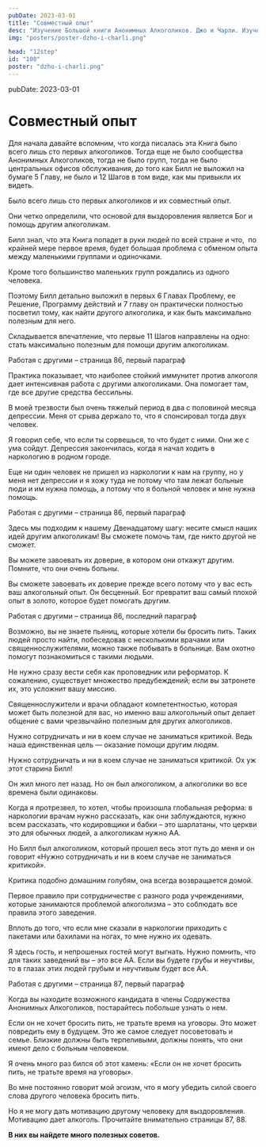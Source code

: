 ```yaml
---
pubDate: 2023-03-01
title: "Cовместный опыт"
desc: "Изучение Большой книги Анонимных Алкоголиков. Джо и Чарли. Изучение БК. (099)"
img: "posters/poster-dzho-i-charli.png"

head: "12step"
id: "100"
poster: "dzho-i-charli.png"
---
```


pubDate: 2023-03-01

# Cовместный опыт

Для начала давайте вспомним, что когда писалась эта Книга было всего лишь сто первых алкоголиков. Тогда еще не было сообщества Анонимных Алкоголиков, тогда не было групп, тогда не было центральных офисов обслуживания, до того как Билл не выложил на бумаге 5 Главу, не было и 12 Шагов в том виде, как мы привыкли их видеть.

Было всего лишь сто первых алкоголиков и их совместный опыт.

Они четко определили, что основой для выздоровления является Бог и помощь другим алкоголикам.

Билл знал, что эта Книга попадет в руки людей по всей стране и что,  по крайней мере первое время, будет большая проблема с обменом опыта между маленькими группами и одиночками.

Кроме того большинство маленьких групп рождались из одного человека.

Поэтому Билл детально выложил в первых 6 Главах Проблему, ее Решение, Программу действий и 7 главу он практически полностью посветил тому, как найти другого алкоголика, и как быть максимально полезным для него.

Складывается впечатление, что первые 11 Шагов направлены на одно: стать максимально полезным для помощи другим алкоголикам.

Работая с другими – страница 86, первый параграф

Практика показывает, что наиболее стойкий иммунитет против алкоголя дает интенсивная работа с другими алкоголиками. Она помогает там, где все другие средства бессильны.

В моей трезвости был очень тяжелый период в два с половиной месяца депрессии. Меня от срыва держало то, что я спонсировал тогда двух человек.

Я говорил себе, что если ты сорвешься, то что будет с ними. Они же с ума сойдут. Депрессия закончилась, когда я начал ходить в наркологию в родном городе.

Еще ни один человек не пришел из наркологии к нам на группу, но у меня нет депрессии и я хожу туда не потому что там лежат больные люди и им нужна помощь, а потому что я больной человек и мне нужна помощь.

Работая с другими – страница 86, первый параграф

Здесь мы подходим к нашему Двенадцатому шагу: несите смысл наших идей другим алкоголикам! Вы сможете помочь там, где никто другой не сможет.

Вы можете завоевать их доверие, в котором они откажут другим. Помните, что они очень больны.

Вы сможете завоевать их доверие прежде всего потому что у вас есть ваш алкогольный опыт. Он бесценный. Бог превратит ваш самый плохой опыт в золото, которое будет помогать другим.

Работая с другими – страница 86, последний параграф

Возможно, вы не знаете пьяниц, которые хотели бы бросить пить. Таких людей просто найти, побеседовав с несколькими врачами или священнослужителями, можно также побывать в больнице. Вам охотно помогут познакомиться с такими людьми.

Не нужно сразу вести себя как проповедник или реформатор. К сожалению, существует множество предубеждений; если вы затронете их, это усложнит вашу миссию.

Священнослужители и врачи обладают компетентностью, которая может быть полезной для вас, но именно ваш алкогольный опыт делает общение с вами чрезвычайно полезным для других алкоголиков.

Нужно сотрудничать и ни в коем случае не заниматься критикой. Ведь наша единственная цель — оказание помощи другим людям.

Нужно сотрудничать и ни в коем случае не заниматься критикой. Ох уж этот старина Билл!

Он жил много лет назад. Но он был алкоголиком, а алкоголики во все времена были одинаковы.

Когда я протрезвел, то хотел, чтобы произошла глобальная реформа: в наркологии врачам нужно рассказать, как они заблуждаются, нужно всем рассказать, что кодировщики и бабки – это шарлатаны, что церкви это для обычных людей, а алкоголикам нужно АА.

Но Билл был алкоголиком, который прошел весь этот путь до меня и он говорит «Нужно сотрудничать и ни в коем случае не заниматься критикой».

Критика подобно домашним голубям, она всегда возвращается домой.

Первое правило при сотрудничестве с разного рода учреждениями, которые занимаются проблемой алкоголизма – это соблюдать все правила этого заведения.

Вплоть до того, что если мне сказали в наркологии приходить с пакетами или бахилами на ногах, то мне нужно их одевать.

Я здесь гость, и непрошеных гостей могут выгнать. Нужно помнить, что для таких заведений вы – это все АА. Если вы будете грубы и неучтивы, то в глазах этих людей грубым и неучтивым будет все АА.

Работая с другими – страница 87, первый параграф

Когда вы находите возможного кандидата в члены Содружества Анонимных Алкоголиков, постарайтесь побольше узнать о нем.

Если он не хочет бросить пить, не тратьте время на уговоры. Это может повредить ему в будущем. Это же самое следует посоветовать и семье. Близкие должны быть терпеливыми, должны понять, что они имеют дело с больным человеком.

Я очень много раз бился об этот камень: «Если он не хочет бросить пить, не тратьте время на уговоры».

Во мне постоянно говорит мой эгоизм, что я могу убедить силой своего слова другого человека бросить пить.

Но я не могу дать мотивацию другому человеку для выздоровления. Мотивацию дает алкоголь.
Прочитайте внимательно страницы 87, 88.

**В них вы найдете много полезных советов.**
